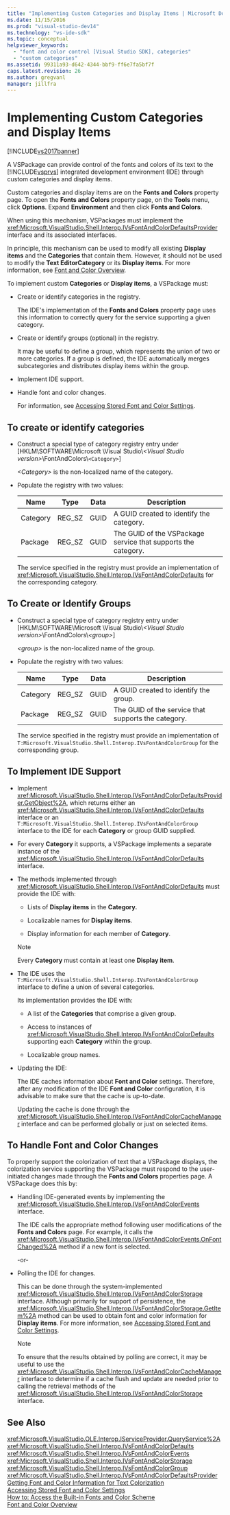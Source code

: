 ```yaml
---
title: "Implementing Custom Categories and Display Items | Microsoft Docs"
ms.date: 11/15/2016
ms.prod: "visual-studio-dev14"
ms.technology: "vs-ide-sdk"
ms.topic: conceptual
helpviewer_keywords: 
  - "font and color control [Visual Studio SDK], categories"
  - "custom categories"
ms.assetid: 99311a93-d642-4344-bbf9-ff6e7fa5bf7f
caps.latest.revision: 26
ms.author: gregvanl
manager: jillfra
---
```

# Implementing Custom Categories and Display Items
[!INCLUDE[vs2017banner](../includes/vs2017banner.md)]

A VSPackage can provide control of the fonts and colors of its text to the [!INCLUDE[vsprvs](../includes/vsprvs-md.md)] integrated development environment (IDE) through custom categories and display items.  
  
 Custom categories and display items are on the **Fonts and Colors** property page. To open the **Fonts and Colors** property page, on the **Tools** menu, click **Options**. Expand **Environment** and then click **Fonts and Colors**.  
  
 When using this mechanism, VSPackages must implement the <xref:Microsoft.VisualStudio.Shell.Interop.IVsFontAndColorDefaultsProvider> interface and its associated interfaces.  
  
 In principle, this mechanism can be used to modify all existing **Display items** and the **Categories** that contain them. However, it should not be used to modify the **Text EditorCategory** or its **Display items**. For more information, see [Font and Color Overview](../extensibility/font-and-color-overview.md).  
  
 To implement custom **Categories** or **Display items**, a VSPackage must:  
  
- Create or identify categories in the registry.  
  
   The IDE's implementation of the **Fonts and Colors** property page uses this information to correctly query for the service supporting a given category.  
  
- Create or identify groups (optional) in the registry.  
  
   It may be useful to define a group, which represents the union of two or more categories. If a group is defined, the IDE automatically merges subcategories and distributes display items within the group.  
  
- Implement IDE support.  
  
- Handle font and color changes.  
  
  For information, see [Accessing Stored Font and Color Settings](../extensibility/accessing-stored-font-and-color-settings.md).  
  
## To create or identify categories  
  
- Construct a special type of category registry entry under [HKLM\SOFTWARE\Microsoft \Visual Studio\\*\<Visual Studio version>*\FontAndColors\\`<Category>`]  
  
   *\<Category>* is the non-localized name of the category.  
  
- Populate the registry with two values:  
  
  |Name|Type|Data|Description|  
  |----------|----------|----------|-----------------|  
  |Category|REG_SZ|GUID|A GUID created to identify the category.|  
  |Package|REG_SZ|GUID|The GUID of the VSPackage service that supports the category.|  
  
  The service specified in the registry must provide an implementation of <xref:Microsoft.VisualStudio.Shell.Interop.IVsFontAndColorDefaults> for the corresponding category.  
  
## To Create or Identify Groups  
  
- Construct a special type of category registry entry under [HKLM\SOFTWARE\Microsoft \Visual Studio\\*\<Visual Studio version>*\FontAndColors\\*\<group>*]  
  
   *\<group>* is the non-localized name of the group.  
  
- Populate the registry with two values:  
  
  |Name|Type|Data|Description|  
  |----------|----------|----------|-----------------|  
  |Category|REG_SZ|GUID|A GUID created to identify the group.|  
  |Package|REG_SZ|GUID|The GUID of the service that supports the category.|  
  
  The service specified in the registry must provide an implementation of `T:Microsoft.VisualStudio.Shell.Interop.IVsFontAndColorGroup` for the corresponding group.  
  
## To Implement IDE Support  
  
- Implement <xref:Microsoft.VisualStudio.Shell.Interop.IVsFontAndColorDefaultsProvider.GetObject%2A>, which returns either an <xref:Microsoft.VisualStudio.Shell.Interop.IVsFontAndColorDefaults> interface or an `T:Microsoft.VisualStudio.Shell.Interop.IVsFontAndColorGroup` interface to the IDE for each **Category** or group GUID supplied.  
  
- For every **Category** it supports, a VSPackage implements a separate instance of the <xref:Microsoft.VisualStudio.Shell.Interop.IVsFontAndColorDefaults> interface.  
  
- The methods implemented through <xref:Microsoft.VisualStudio.Shell.Interop.IVsFontAndColorDefaults> must provide the IDE with:  
  
  - Lists of **Display items** in the **Category.**  
  
  - Localizable names for **Display items**.  
  
  - Display information for each member of **Category**.  
  
  > [!NOTE]
  > Every **Category** must contain at least one **Display item**.  
  
- The IDE uses the `T:Microsoft.VisualStudio.Shell.Interop.IVsFontAndColorGroup` interface to define a union of several categories.  
  
   Its implementation provides the IDE with:  
  
  - A list of the **Categories** that comprise a given group.  
  
  - Access to instances of <xref:Microsoft.VisualStudio.Shell.Interop.IVsFontAndColorDefaults> supporting each **Category** within the group.  
  
  - Localizable group names.  
  
- Updating the IDE:  
  
   The IDE caches information about **Font and Color** settings. Therefore, after any modification of the IDE **Font and Color** configuration, it is advisable to make sure that the cache is up-to-date.  
  
  Updating the cache is done through the <xref:Microsoft.VisualStudio.Shell.Interop.IVsFontAndColorCacheManager> interface and can be performed globally or just on selected items.  
  
## To Handle Font and Color Changes  
 To properly support the colorization of text that a VSPackage displays, the colorization service supporting the VSPackage must respond to the user-initiated changes made through the **Fonts and Colors** properties page. A VSPackage does this by:  
  
- Handling IDE-generated events by implementing the <xref:Microsoft.VisualStudio.Shell.Interop.IVsFontAndColorEvents> interface.  
  
     The IDE calls the appropriate method following user modifications of the **Fonts and Colors** page. For example, it calls the <xref:Microsoft.VisualStudio.Shell.Interop.IVsFontAndColorEvents.OnFontChanged%2A> method if a new font is selected.  
  
     -or-  
  
- Polling the IDE for changes.  
  
     This can be done through the system-implemented <xref:Microsoft.VisualStudio.Shell.Interop.IVsFontAndColorStorage> interface. Although primarily for support of persistence, the <xref:Microsoft.VisualStudio.Shell.Interop.IVsFontAndColorStorage.GetItem%2A> method can be used to obtain font and color information for **Display items**. For more information, see [Accessing Stored Font and Color Settings](../extensibility/accessing-stored-font-and-color-settings.md).  
  
    > [!NOTE]
    > To ensure that the results obtained by polling are correct, it may be useful to use the <xref:Microsoft.VisualStudio.Shell.Interop.IVsFontAndColorCacheManager> interface to determine if a cache flush and update are needed prior to calling the retrieval methods of the <xref:Microsoft.VisualStudio.Shell.Interop.IVsFontAndColorStorage> interface.  
  
## See Also  
 <xref:Microsoft.VisualStudio.OLE.Interop.IServiceProvider.QueryService%2A>   
 <xref:Microsoft.VisualStudio.Shell.Interop.IVsFontAndColorDefaults>   
 <xref:Microsoft.VisualStudio.Shell.Interop.IVsFontAndColorEvents>   
 <xref:Microsoft.VisualStudio.Shell.Interop.IVsFontAndColorStorage>   
 <xref:Microsoft.VisualStudio.Shell.Interop.IVsFontAndColorGroup>   
 <xref:Microsoft.VisualStudio.Shell.Interop.IVsFontAndColorDefaultsProvider>   
 [Getting Font and Color Information for Text Colorization](../extensibility/getting-font-and-color-information-for-text-colorization.md)   
 [Accessing Stored Font and Color Settings](../extensibility/accessing-stored-font-and-color-settings.md)   
 [How to: Access the Built-in Fonts and Color Scheme](../extensibility/how-to-access-the-built-in-fonts-and-color-scheme.md)   
 [Font and Color Overview](../extensibility/font-and-color-overview.md)
